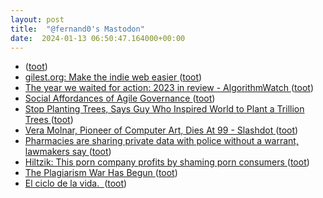 ```yaml
---
layout: post
title:  "@fernand0's Mastodon"
date:  2024-01-13 06:50:47.164000+00:00
---
```

*  [ ](https://social.aguilera.soy/users/jorge) ([toot](https://mastodon.social/@fernand0/111747311020536884))
*  [gilest.org: Make the indie web easier ](https://gilest.org/indie-easy.htm) ([toot](https://mastodon.social/@fernand0/111746363907362303))
*  [The year we waited for action: 2023 in review - AlgorithmWatch ](https://algorithmwatch.org/en/the-year-we-waited-for-action-2023-in-review) ([toot](https://mastodon.social/@fernand0/111746332651774334))
*  [Social Affordances of Agile Governance ](https://inesmergel.wordpress.com/2023/12/21/social-affordances-of-agile-governance) ([toot](https://mastodon.social/@fernand0/111744476832383871))
*  [Stop Planting Trees, Says Guy Who Inspired World to Plant a Trillion Trees ](https://www.wired.com/story/stop-planting-trees-thomas-crowther) ([toot](https://mastodon.social/@fernand0/111744458942576250))
*  [Vera Molnar, Pioneer of Computer Art, Dies At 99 - Slashdot ](https://tech.slashdot.org/story/23/12/16/004230/vera-molnar-pioneer-of-computer-art-dies-at-9) ([toot](https://mastodon.social/@fernand0/111744243170396094))
*  [Pharmacies are sharing private data with police without a warrant, lawmakers say ](https://abcnews.go.com/Health/pharmacies-sharing-private-data-police-warrant-lawmakers/story?id=10561011) ([toot](https://mastodon.social/@fernand0/111744236298715582))
*  [Hiltzik: This porn company profits by shaming porn consumers ](https://www.latimes.com/business/story/2023-12-12/column-this-porn-company-makes-millions-by-shaming-porn-consumer) ([toot](https://mastodon.social/@fernand0/111744007412185054))
*  [The Plagiarism War Has Begun ](https://www.theatlantic.com/technology/archive/2024/01/plagiarism-war-claudine-gay/677020) ([toot](https://mastodon.social/@fernand0/111744006476974495))
*  [El ciclo de la vida.  ](https://avecesunafoto.wordpress.com/2024/01/12/el-ciclo-de-la-vida-2) ([toot](https://mastodon.social/@fernand0/111743907186220330))
